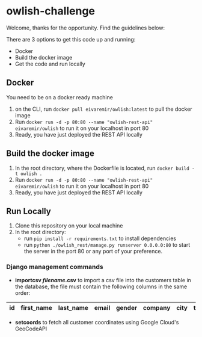 # owlish-challenge

Welcome, thanks for the opportunity. Find the guidelines below:

There are 3 options to get this code up and running:
- Docker
- Build the docker image
- Get the code and run locally

## Docker

You need to be on a docker ready machine

1. on the CLI, run `docker pull eivaremir/owlish:latest` to pull the docker image
2. Run `docker run -d -p 80:80 --name "owlish-rest-api" eivaremir/owlish` to run it on your localhost in port 80
3. Ready, you have just deployed the REST API locally

## Build the docker image

1. In the root directory, where the Dockerfile is located, run `docker build -t owlish .`
2. Run `docker run -d -p 80:80 --name "owlish-rest-api" eivaremir/owlish` to run it on your localhost in port 80
3. Ready, you have just deployed the REST API locally


## Run Locally

1. Clone this repository on your local machine
2. In the root directory:
    - run `pip install -r requirements.txt` to install dependencies
    - run `python ./owlish_rest/manage.py runserver 0.0.0.0:80` to start the server in the port 80 or any port of your preference.
    
### Django management commands
   - __importcsv *filename*.csv__ to import a csv file into the customers table in the database, the file must contain the following columns in the same order:
    
   | id | first_name | last_name | email | gender | company | city | title |
   |----|------------|-----------|-------|--------|---------|------|-------|

   - __setcoords__ to fetch all customer coordinates using Google Cloud's GeoCodeAPI



